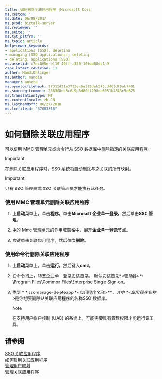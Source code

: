 ```yaml
---
title: 如何删除关联应用程序 |Microsoft Docs
ms.custom: ''
ms.date: 06/08/2017
ms.prod: biztalk-server
ms.reviewer: ''
ms.suite: ''
ms.tgt_pltfrm: ''
ms.topic: article
helpviewer_keywords:
- applications [SSO], deleting
- managing [SSO applications], deleting
- deleting, applications [SSO]
ms.assetid: c7ec065e-ef10-49ff-a350-105dd08dc4a9
caps.latest.revision: 11
author: MandiOhlinger
ms.author: mandia
manager: anneta
ms.openlocfilehash: 97315d21e3793ec6a282deb5f8cdd69d79ab7491
ms.sourcegitcommit: 266308ec5c6a9d8d80ff298ee6051b4843c5d626
ms.translationtype: MT
ms.contentlocale: zh-CN
ms.lasthandoff: 06/27/2018
ms.locfileid: "37003318"
---
```

# <a name="how-to-delete-an-affiliate-application"></a>如何删除关联应用程序
可以使用 MMC 管理单元或命令行从 SSO 数据库中删除指定的关联应用程序。  
  
> [!IMPORTANT]
>  在删除关联应用程序时，SSO 系统将自动删除与之关联的所有映射。  
  
> [!IMPORTANT]
>  只有 SSO 管理员或 SSO 关联管理员才能执行此任务。  
  
### <a name="to-delete-an-affiliate-application-using-the-mmc-snap-in"></a>使用 MMC 管理单元删除关联应用程序  
  
1.  上**启动**菜单上，单击**程序**，单击**Microsoft 企业单一登录**，然后单击**SSO 管理**。  
  
2.  中的 Mmc 管理单元的作用域窗格中，展开**企业单一登录**节点。  
  
3.  右键单击关联应用程序，然后依次**删除**。  
  
### <a name="to-delete-an-affiliate-application-using-the-command-line"></a>使用命令行删除关联应用程序  
  
1. 上**启动**菜单上，单击**运行**，然后键入**cmd**。  
  
2. 在命令行上，转至企业单一登录安装目录。 默认安装目录*\<驱动器\>*: \Program Files\Common Files\Enterprise Single Sign-on。  
  
3. 类型 * * ssomanage-deleteapp *\<应用程序名称\>**<em>，其中 *\<应用程序名称\></em>是你想要删除从关联应用程序的名称SSO 数据库。  
  
   > [!NOTE]
   >  在支持用户帐户控制 (UAC) 的系统上，可能需要具有管理权限才能运行该工具。  
  
## <a name="see-also"></a>请参阅  
 [SSO 关联应用程序](../core/sso-affiliate-applications.md)   
 [如何启用关联应用程序](../core/how-to-enable-an-affiliate-application.md)   
 [管理用户映射](../core/managing-user-mappings.md)   
 [管理关联应用程序](../core/managing-affiliate-applications.md)